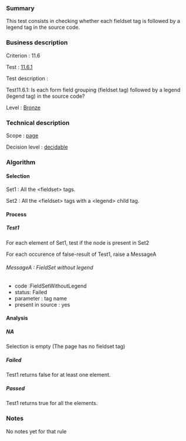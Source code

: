 ### Summary

This test consists in checking whether each fieldset tag is followed by
a legend tag in the source code.

### Business description

Criterion : 11.6

Test : [11.6.1](http://www.braillenet.org/accessibilite/referentiel-aw21-en/index.php#test-11-6-1)

Test description :

Test11.6.1: Is each form field grouping (fieldset tag) followed by a
legend (legend tag) in the source code?

Level : [Bronze](/en/category/rules-design/accessiweb-11/level/bronze)

### Technical description

Scope : [page](/en/category/rules-design/accessiweb-11/scope/page)

Decision level :
[decidable](/en/category/rules-design/accessiweb-11/decision-level/decidable)

### Algorithm

#### Selection

Set1 : All the <fieldset\> tags.

Set2 : All the <fieldset\> tags with a <legend\> child tag.

#### Process

##### Test1

For each element of Set1, test if the node is present in Set2

For each occurence of false-result of Test1, raise a MessageA

###### MessageA : FieldSet without legend

-   code :FieldSetWithoutLegend
-   status: Failed
-   parameter : tag name
-   present in source : yes

#### Analysis

##### NA

Selection is empty (The page has no fieldset tag)

##### Failed

Test1 returns false for at least one element.

##### Passed

Test1 returns true for all the elements.

### Notes

No notes yet for that rule
